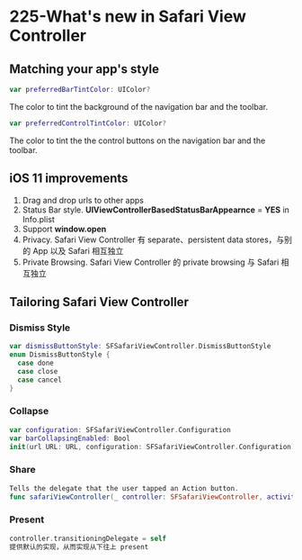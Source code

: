 # 225-What's new in Safari View Controller

## Matching your app's style

```swift
var preferredBarTintColor: UIColor?
```

The color to tint the background of the navigation bar and the toolbar.

```swift
var preferredControlTintColor: UIColor?
```

The color to tint the the control buttons on the navigation bar and the toolbar.

## iOS 11 improvements

1.  Drag and drop urls to other apps
2.  Status Bar style. **UIViewControllerBasedStatusBarAppearnce** = **YES** in Info.plist
3.  Support **window.open**
4.  Privacy. Safari View Controller 有 separate、persistent data stores，与别的 App 以及 Safari 相互独立
5.  Private Browsing.  Safari View Controller 的 private browsing 与 Safari 相互独立

## Tailoring Safari View Controller

### Dismiss Style

```swift
var dismissButtonStyle: SFSafariViewController.DismissButtonStyle
enum DismissButtonStyle {
  case done
  case close
  case cancel
}
```

### Collapse

```swift
var configuration: SFSafariViewController.Configuration
var barCollapsingEnabled: Bool
init(url URL: URL, configuration: SFSafariViewController.Configuration)
```

### Share

```swift
Tells the delegate that the user tapped an Action button.
func safariViewController(_ controller: SFSafariViewController, activityItemsFor URL: URL, title: String?) -> [UIActivity]
```

### Present

```swift
controller.transitioningDelegate = self
提供默认的实现，从而实现从下往上 present
```

